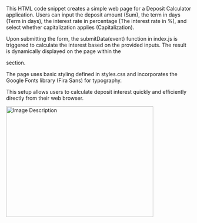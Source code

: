 This HTML code snippet creates a simple web page for a Deposit Calculator application. Users can input the deposit amount (Sum), the term in days (Term in days), the interest rate in percentage (The interest rate in %), and select whether capitalization applies (Capitalization).

Upon submitting the form, the submitData(event) function in index.js is triggered to calculate the interest based on the provided inputs. The result is dynamically displayed on the page within the <div class="result"></div> section.

The page uses basic styling defined in styles.css and incorporates the Google Fonts library (Fira Sans) for typography.

This setup allows users to calculate deposit interest quickly and efficiently directly from their web browser.
<!-- Markdown with HTML -->
<img src="[path/to/your/image.png](https://github.com/OlgaVikVol/test_task_neo/assets/116906254/a12cc4f0-18fc-4295-bd17-658165594820)" alt="Image Description" width="400" height="300" />


